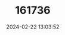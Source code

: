 ---
title: "161736"
category: "Atelomycterus baliensis"
draft: false
date: 2024-02-22 13:03:52
languages:
  Indonesian: ["Hiu Tokek"]
  English: ["Bali Catshark"]
---